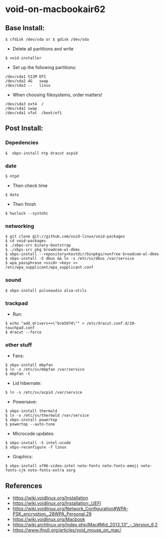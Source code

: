 # void-on-macbookair62

## Base Install: 

```
$ cfdisk /dev/sda or $ gdisk /dev/sda
```
* Delete all partitions and write

```
$ void-installer
```

* Set up the following partitions:
```
/dev/sda1 512M EFI
/dev/sda2 4G   swap
/dev/sda3 --   linux
```

* When choosing filesystems, order matters!
```
/dev/sda3 ext4  /
/dev/sda2 swap
/dev/sda1 vfat  /boot/efi
```

## Post Install:

### Depedencies

 ```
 $  xbps-install ntp dracut acpid
 ```

### date

 ```
 $ ntpd
 ```
 * Then check time
 ```
 $ date
 ```
 * Then finish
 ```
 $ hwclock --systohc
 ```

### networking
```
$ git clone git://github.com/void-linux/void-packages
$ cd void-packages
$ ./xbps-src binary-bootstrap
$ ./xbps-src pkg broadcom-wl-dkms
$ xbps-install --repository=hostdir/binpkgs/nonfree broadcom-wl-dkms
$ xbps-install -S dbus && ln -s /etc/sv/dbus /var/service
$ wpa_passphrase <ssid> <key> >> /etc/wpa_supplicant/wpa_supplicant.conf
```
  
### sound
```
$ xbps-install pulseaudio alsa-utils
```

### trackpad
* Run:
```
$ echo "add_drivers+=\"bcm5974\"" > /etc/dracut.conf.d/10-touchpad.conf
$ dracut --force
```

### other stuff
* Fans:
```
$ xbps-install mbpfan
$ ln -s /etc/sv/mbpfan /var/service
$ mbpfan -t
```
 
* Lid hibernate:
```
$ ln -s /etc/sv/acpid /var/service
```
  
* Powersave:
```
$ xbps-install thermald
$ ln -s /etc/sv/thermald /var/service
$ xbps-install powertop
$ powertop --auto-tune
```

* Microcode updates:
```
$ xbps-install -S intel-ucode
$ xbps-reconfigure -f linux
```

* Graphics:
```
$ xbps-install xf86-video-intel noto-fonts noto-fonts-emoji noto-fonts-cjk noto-fonts-extra xorg
```
   
## References
* https://wiki.voidlinux.org/Installation
* https://wiki.voidlinux.org/Installation:_UEFI
* https://wiki.voidlinux.org/Network_Configuration#WPA-PSK_encryption_.28WPA_Personal.29
* https://wiki.voidlinux.org/Macbook
* https://wiki.archlinux.org/index.php/Mac#Mid_2013_13"_-_Version_6,2
* https://www.ifnull.org/articles/void_mouse_on_mac/
